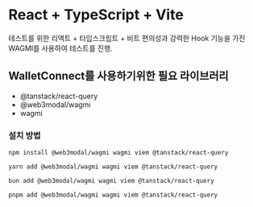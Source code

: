 # React + TypeScript + Vite

테스트를 위한 리액트 + 타입스크립트 + 비트
편의성과 강력한 Hook 기능을 가진 WAGMI를 사용하여 테스트를 진행.

## WalletConnect를 사용하기위한 필요 라이브러리

- @tanstack/react-query
- @web3modal/wagmi
- wagmi

### 설치 방법

```
npm install @web3modal/wagmi wagmi viem @tanstack/react-query
```
```
yarn add @web3modal/wagmi wagmi viem @tanstack/react-query
```
```
bun add @web3modal/wagmi wagmi viem @tanstack/react-query
```
```
pnpm add @web3modal/wagmi wagmi viem @tanstack/react-query
```
